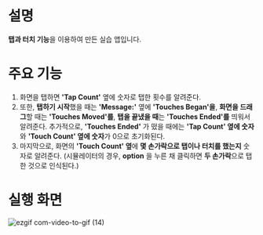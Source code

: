 # 설명
**탭과 터치 기능**을 이용하여 만든 실습 앱입니다.

# 주요 기능
1. 화면을 탭하면 **'Tap Count'** 옆에 숫자로 탭한 횟수를 알려준다.
2. 또한, **탭하기 시작**했을 때는 **'Message:'** 옆에 **'Touches Began'을**, **화면을 드래그**할 때는 **'Touches Moved'를**, **탭을 끝냈을 때**는 **'Touches Ended'를** 띄워서 알려준다. 추가적으로, **'Touches Ended'** 가 떴을 때에는 **'Tap Count' 옆에 숫자**와 **'Touch Count' 옆에 숫자**가 0으로 초기화된다.
3. 마지막으로, 화면의 **'Touch Count' 옆**에 **몇 손가락으로 탭이나 터치를 했는지** 숫자로 알려준다. (시뮬레이터의 경우, **option** 을 누른 채 클릭하면 **두 손가락**으로 탭한 것으로 인식된다.)

# 실행 화면

![ezgif com-video-to-gif (14)](https://github.com/taeyoonL/tap_touch/assets/132141316/f0efc276-03da-4563-954a-a6eb3c38c225)
